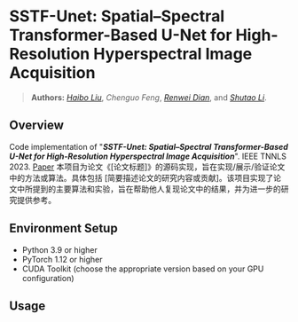 # SSTF-Unet: Spatial–Spectral Transformer-Based U-Net for High-Resolution Hyperspectral Image Acquisition
> **Authors:** 
> [*Haibo Liu*](https://scholar.google.com.hk/citations?hl=zh-CN&user=SisjYXYAAAAJ),
> *Chenguo Feng*,
> [*Renwei Dian*](https://scholar.google.com.hk/citations?hl=zh-CN&user=EoTrH5UAAAAJ),
> and [*Shutao Li*](https://scholar.google.com.hk/citations?hl=zh-CN&user=PlBq8n8AAAAJ).

## Overview
Code implementation of "_**SSTF-Unet: Spatial–Spectral Transformer-Based U-Net for High-Resolution Hyperspectral Image Acquisition**_".  IEEE TNNLS 2023. [Paper](https://ieeexplore.ieee.org/document/10260685/)
本项目为论文《[论文标题]》的源码实现，旨在实现/展示/验证论文中的方法或算法。具体包括 [简要描述论文的研究内容或贡献]。该项目实现了论文中所提到的主要算法和实验，旨在帮助他人复现论文中的结果，并为进一步的研究提供参考。

## Environment Setup

- Python 3.9 or higher
- PyTorch 1.12 or higher
- CUDA Toolkit (choose the appropriate version based on your GPU configuration)

## Usage


